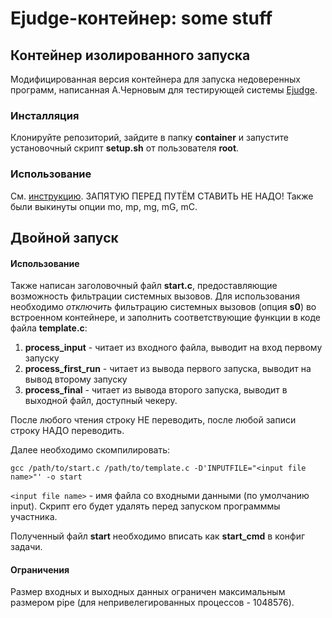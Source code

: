 # Ejudge-контейнер: some stuff

## Контейнер изолированного запуска

Модифицированная версия контейнера для запуска недоверенных программ, написанная А.Черновым для тестирующей системы [Ejudge](https://ejudge.ru).

### Инсталляция

Клонируйте репозиторий, зайдите в папку **container** и запустите установочный скрипт **setup.sh** от пользователя **root**.

### Использование

См. [инструкцию](https://ejudge.ru/wiki/index.php/Ej-suid-container). ЗАПЯТУЮ ПЕРЕД ПУТЁМ СТАВИТЬ НЕ НАДО! Также были выкинуты опции mo, mp, mg, mG, mC.

## Двойной запуск

#### Использование

Также написан заголовочный файл **start.c**, предоставляющие возможность фильтрации системных вызовов. Для использования необходимо _отключить_ фильтрацию системных вызовов (опция **s0**) во встроенном контейнере, и заполнить соответствующие функции в коде файла **template.c**:

1. **process_input** - читает из входного файла, выводит на вход первому запуску
2. **process_first_run** - читает из вывода первого запуска, выводит на вывод второму запуску
3. **process_final** - читает из вывода второго запуска, выводит в выходной файл, доступный чекеру.

После любого чтения строку НЕ переводить, после любой записи строку НАДО переводить.

Далее необходимо скомпилировать:

```console
gcc /path/to/start.c /path/to/template.c -D'INPUTFILE="<input file name>"' -o start
```

`<input file name>` - имя файла со входными данными (по умолчанию input). Скрипт его будет удалять перед запуском программмы участника.

Полученный файл **start** необходимо вписать как **start_cmd** в конфиг задачи.

#### Ограничения

Размер входных и выходных данных ограничен максимальным размером pipe (для непривелегированных процессов - 1048576).
